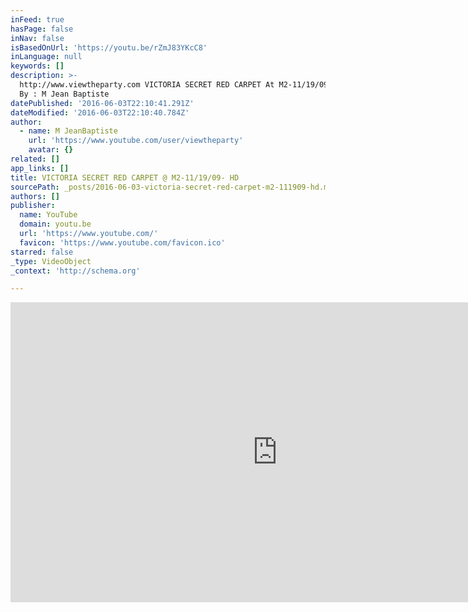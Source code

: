 ```yaml
---
inFeed: true
hasPage: false
inNav: false
isBasedOnUrl: 'https://youtu.be/rZmJ83YKcC8'
inLanguage: null
keywords: []
description: >-
  http://www.viewtheparty.com VICTORIA SECRET RED CARPET At M2-11/19/09 Directed
  By : M Jean Baptiste
datePublished: '2016-06-03T22:10:41.291Z'
dateModified: '2016-06-03T22:10:40.784Z'
author:
  - name: M JeanBaptiste
    url: 'https://www.youtube.com/user/viewtheparty'
    avatar: {}
related: []
app_links: []
title: VICTORIA SECRET RED CARPET @ M2-11/19/09- HD
sourcePath: _posts/2016-06-03-victoria-secret-red-carpet-m2-111909-hd.md
authors: []
publisher:
  name: YouTube
  domain: youtu.be
  url: 'https://www.youtube.com/'
  favicon: 'https://www.youtube.com/favicon.ico'
starred: false
_type: VideoObject
_context: 'http://schema.org'

---
```

<iframe src="https://cdn.embedly.com/widgets/media.html?src=https%3A%2F%2Fwww.youtube.com%2Fembed%2FrZmJ83YKcC8%3Ffeature%3Doembed&amp;url=http%3A%2F%2Fwww.youtube.com%2Fwatch%3Fv%3DrZmJ83YKcC8&amp;image=https%3A%2F%2Fi.ytimg.com%2Fvi%2FrZmJ83YKcC8%2Fhqdefault.jpg&amp;key=b7d04c9b404c499eba89ee7072e1c4f7&amp;type=text%2Fhtml&amp;schema=youtube" width="854" height="480" scrolling="no" frameborder="0" allowfullscreen="" style=""></iframe>